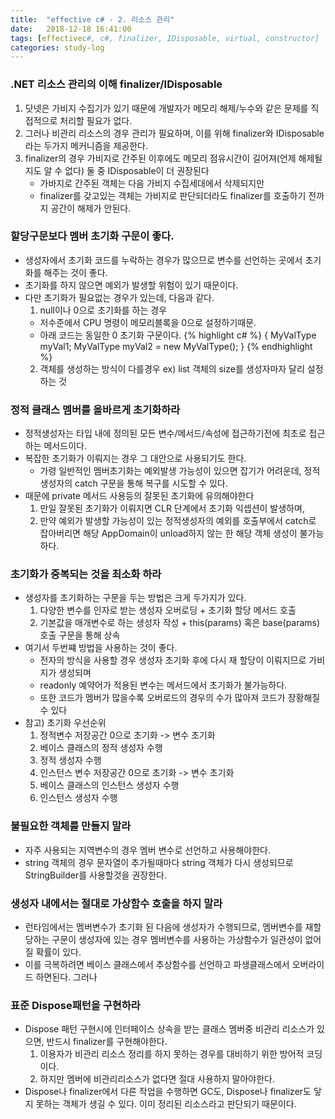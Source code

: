 ```yaml
---
title:  "effective c# - 2. 리소스 관리"
date:   2018-12-18 16:41:00
tags: [effectivec#, c#, finalizer, IDisposable, virtual, constructor]
categories: study-log
---
```


### .NET 리소스 관리의 이해 finalizer/IDisposable
1. 닷넷은 가비지 수집기가 있기 때문에 개발자가 메모리 해제/누수와 같은 문제를 직접적으로 처리할 필요가 없다.
2. 그러나 비관리 리소스의 경우 관리가 필요하며, 이를 위해 finalizer와 IDisposable 라는 두가지 메커니즘을 제공한다. 
3. finalizer의 경우 가비지로 간주된 이후에도 메모리 점유시간이 길어져(언제 해제될지도 알 수 없다) 둘 중 IDisposable이 더 권장된다
    - 가바지로 간주된 객체는 다음 가비지 수집세대에서 삭제되지만
    - finalizer를 갖고있는 객체는 가비지로 판단되더라도 finalizer를 호출하기 전까지 공간이 해제가 안된다.


### 할당구문보다 멤버 초기화 구문이 좋다.
- 생성자에서 초기화 코드를 누락하는 경우가 많으므로 변수를 선언하는 곳에서 초기화를 해주는 것이 좋다.
- 초기화를 하지 않으면 예외가 발생할 위험이 있기 때문이다.
- 다만 초기화가 필요없는 경우가 있는데, 다음과 같다.
  1. null이나 0으로 초기화를 하는 경우
    - 저수준에서 CPU 명령이 메모리블록을 0으로 설정하기때문.
    - 아래 코드는 동일한 0 초기화 구문이다.
      {% highlight c# %}
      {
          MyValType myVal1;
          MyValType myVal2 = new MyValType();
      }
      {% endhighlight %}
  2. 객체를 생성하는 방식이 다를경우 ex) list 객체의 size를 생성자마자 달리 설정하는 것


### 정적 클래스 멤버를 올바르게 초기화하라
- 정적생성자는 타입 내에 정의된 모든 변수/메서드/속성에 접근하기전에 최초로 접근하는 메서드이다.
- 복잡한 초기화가 이뤄지는 경우 그 대안으로 사용되기도 한다.
  - 가령 일반적인 멤버초기화는 예외발생 가능성이 있으면 잡기가 어려운데, 정적생성자의 catch 구문을 통해 복구를 시도할 수 있다.
- 때문에 private 메서드 사용등의 잘못된 초기화에 유의해야한다
  1. 만일 잘못된 초기화가 이뤄지면 CLR 단계에서 초기화 익셉션이 발생하며,
  2. 만약 예외가 발생할 가능성이 있는 정적생성자의 예외를 호출부에서 catch로 잡아버리면 해당 AppDomain이 unload하지 않는 한 해당 객체 생성이 불가능하다.
 


### 초기화가 중복되는 것을 최소화 하라
- 생성자를 초기화하는 구문을 두는 방법은 크게 두가지가 있다.
  1. 다양한 변수를 인자로 받는 생성자 오버로딩 + 초기화 할당 메서드 호출
  2. 기본값을 매개변수로 하는 생성자 작성 + this(params) 혹은 base(params) 호출 구문을 통해 상속
- 여기서 두번쨰 방법을 사용하는 것이 좋다.
  - 전자의 방식을 사용할 경우 생성자 초기화 후에 다시 재 할당이 이뤄지므로 가비지가 생성되며
  - readonly 예약어가 적용된 변수는 메서드에서 초기화가 불가능하다.
  - 또한 코드가 멤버가 많을수록 오버로드의 경우의 수가 많아져 코드가 장황해질 수 있다
- 참고) 초기화 우선순위
    1. 정적변수 저장공간 0으로 초기화 -> 변수 초기화
    2. 베이스 클래스의 정적 생성자 수행
    3. 정적 생성자 수행
    4. 인스턴스 변수 저장공간 0으로 초기화 -> 변수 초기화
    5. 베이스 클래스의 인스턴스 생성자 수행
    6. 인스턴스 생성자 수행


### 불필요한 객체를 만들지 말라
- 자주 사용되는 지역변수의 경우 멤버 변수로 선언하고 사용해야한다.
- string 객체의 경우 문자열이 추가될때마다 string 객체가 다시 생성되므로 StringBuilder를 사용할것을 권장한다.

### 생성자 내에서는 절대로 가상함수 호출을 하지 말라
- 런타임에서는 멤버변수가 초기화 된 다음에 생성자가 수행되므로, 멤버변수를 재할당하는 구문이 생성자에 있는 경우 멤버변수를 사용하는 가상함수가 일관성이 없어질 확률이 있다.
- 이를 극복하려면 베이스 클래스에서 추상함수를 선언하고 파생클래스에서 오버라이드 하면된다. 그러나 


### 표준 Dispose패턴을 구현하라
- Dispose 패턴 구현시에 인터페이스 상속을 받는 클래스 멤버중 비관리 리소스가 있으면, 반드시 finalizer를 구현해야한다.
    1. 이용자가 비관리 리소스 정리를 하지 못하는 경우를 대비하기 위한 방어적 코딩이다.
    2. 하지만 멤버에 비관리리소스가 없다면 절대 사용하지 말아야한다.
- Dispose나 finalizer에서 다른 작업을 수행하면 GC도, Dispose나 finalizer도 닿지 못하는 객체가 생길 수 있다. 이미 정리된 리소스라고 판단되기 때문이다.